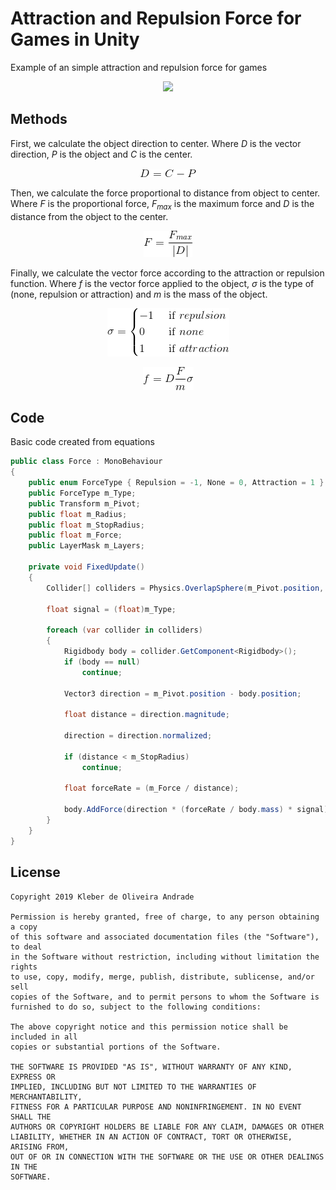 # Attraction and Repulsion Force for Games in Unity

Example of an simple attraction and repulsion force for games

<p align="center">
  <img width="600" src="Images/magnetism.gif">
</p>

## Methods

First, we calculate the object direction to center. Where *D* is the vector direction, *P* is the object and *C* is the center.

<p align="center">
  <img src="Images/eq1.png">
</p>

Then, we calculate the force proportional to distance from object to center. Where *F* is the proportional force, *F<sub>max</sub>* is the maximum force and *D* is the distance from the object to the center.

<p align="center">
  <img src="Images/eq2.png">
</p>

Finally, we calculate the vector force according to the attraction or repulsion function. Where *f* is the vector force applied to the object, *σ* is the type of (none, repulsion or attraction) and *m* is the mass of the object.

<p align="center">
  <img src="Images/eq3.png">
</p>

<p align="center">
  <img src="Images/eq4.png">
</p>

## Code

Basic code created from equations

```csharp
public class Force : MonoBehaviour
{
    public enum ForceType { Repulsion = -1, None = 0, Attraction = 1 }
    public ForceType m_Type;
    public Transform m_Pivot;
    public float m_Radius;
    public float m_StopRadius;
    public float m_Force;
    public LayerMask m_Layers;

    private void FixedUpdate()
    {
        Collider[] colliders = Physics.OverlapSphere(m_Pivot.position, m_Radius, m_Layers);

        float signal = (float)m_Type;

        foreach (var collider in colliders)
        {
            Rigidbody body = collider.GetComponent<Rigidbody>();
            if (body == null) 
                continue;

            Vector3 direction = m_Pivot.position - body.position;

            float distance = direction.magnitude;

            direction = direction.normalized;

            if (distance < m_StopRadius) 
                continue;

            float forceRate = (m_Force / distance);

            body.AddForce(direction * (forceRate / body.mass) * signal);
        }
    }
}
```

## License

    Copyright 2019 Kleber de Oliveira Andrade
    
    Permission is hereby granted, free of charge, to any person obtaining a copy
    of this software and associated documentation files (the "Software"), to deal
    in the Software without restriction, including without limitation the rights
    to use, copy, modify, merge, publish, distribute, sublicense, and/or sell
    copies of the Software, and to permit persons to whom the Software is
    furnished to do so, subject to the following conditions:
    
    The above copyright notice and this permission notice shall be included in all
    copies or substantial portions of the Software.
    
    THE SOFTWARE IS PROVIDED "AS IS", WITHOUT WARRANTY OF ANY KIND, EXPRESS OR
    IMPLIED, INCLUDING BUT NOT LIMITED TO THE WARRANTIES OF MERCHANTABILITY,
    FITNESS FOR A PARTICULAR PURPOSE AND NONINFRINGEMENT. IN NO EVENT SHALL THE
    AUTHORS OR COPYRIGHT HOLDERS BE LIABLE FOR ANY CLAIM, DAMAGES OR OTHER
    LIABILITY, WHETHER IN AN ACTION OF CONTRACT, TORT OR OTHERWISE, ARISING FROM,
    OUT OF OR IN CONNECTION WITH THE SOFTWARE OR THE USE OR OTHER DEALINGS IN THE
    SOFTWARE.

